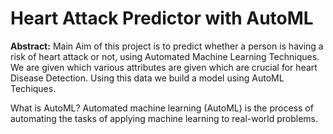 # Heart Attack Predictor with AutoML
**Abstract:** Main Aim of this project is to predict whether a person is having a risk of heart attack or not, using Automated Machine Learning Techniques. We are given which various attributes are given which are crucial for heart Disease Detection. Using this data we build a model using AutoML Techiques.

What is AutoML?
Automated machine learning (AutoML) is the process of automating the tasks of applying machine learning to real-world problems.

